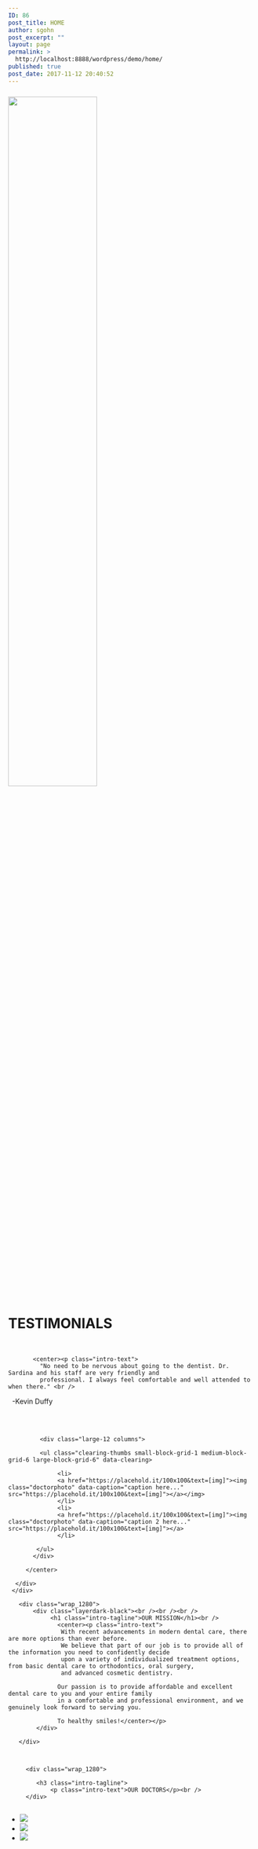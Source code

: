 ```yaml
---
ID: 86
post_title: HOME
author: sgohn
post_excerpt: ""
layout: page
permalink: >
  http://localhost:8888/wordpress/demo/home/
published: true
post_date: 2017-11-12 20:40:52
---
```

<div class="backgroundbricks">
    <div id="intro">
       <div class="wrap_1280">
          <div class="space"></div>
          <h3 class="intro-tagline"></h1>
         <div class="space"></div>
         <div class="logo_image1"><img src="http://localhost:8888/wordpress/demo/wp-content/uploads/2017/10/cropped-Logo_vFinal.png" alt="" width="60%"  class="alignnone size-full wp-image-57" />
        </div>
     </div>
  </div>
    <div id="intro2">
     <div class="wrap_1280">
      <div class="layer">
       <h1 class="intro-tagline"><br /><br /><br />TESTIMONIALS</h1><br />
             
           <center><p class="intro-text">
             "No need to be nervous about going to the dentist. Dr. Sardina and his staff are very friendly and 
             professional. I always feel comfortable and well attended to when there." <br />
            -Kevin Duffy</p><br /> <br />

 
             <div class="large-12 columns">

             <ul class="clearing-thumbs small-block-grid-1 medium-block-grid-6 large-block-grid-6" data-clearing>

                  <li>
                  <a href="https://placehold.it/100x100&text=[img]"><img class="doctorphoto" data-caption="caption here..." src="https://placehold.it/100x100&text=[img]"></a></img>
                  </li>
                  <li>
                  <a href="https://placehold.it/100x100&text=[img]"><img class="doctorphoto" data-caption="caption 2 here..." src="https://placehold.it/100x100&text=[img]"></a>
                  </li>

            </ul>
           </div>

         </center>
           
      </div>
     </div>
   </div>
 



 
       <div class="wrap_1280">
           <div class="layerdark-black"><br /><br /><br />
                <h1 class="intro-tagline">OUR MISSION</h1><br />
                  <center><p class="intro-text">
                   With recent advancements in modern dental care, there are more options than ever before. 
                   We believe that part of our job is to provide all of the information you need to confidently decide 
                   upon a variety of individualized treatment options, from basic dental care to orthodontics, oral surgery, 
                   and advanced cosmetic dentistry. 

                  Our passion is to provide affordable and excellent dental care to you and your entire family 
                  in a comfortable and professional environment, and we genuinely look forward to serving you.

                  To healthy smiles!</center></p>
            </div>

       </div>


    
         <div class="wrap_1280">

            <h3 class="intro-tagline">
                <p class="intro-text">OUR DOCTORS</p><br />
         </div>

   
</div>
<!--#intro-->
<script type="text/javascript">

   jQuery(document).ready(function(){

	jQuery('#intro').parallax("50%", 0.8);

   });

</script>
<head>
<meta charset="utf-8">

<meta name="viewport" content="width=device-width, initial-scale=1.0">
<title>Foundation 5</title>

<link rel="stylesheet" href="https://cdnjs.cloudflare.com/ajax/libs/foundation/5.5.3/css/normalize.min.css">
<link rel="stylesheet" href="https://cdnjs.cloudflare.com/ajax/libs/foundation/5.5.3/css/foundation.min.css">
<link href='https://cdnjs.cloudflare.com/ajax/libs/foundicons/3.0.0/foundation-icons.css' rel='stylesheet' type='text/css'>

<script src="https://cdnjs.cloudflare.com/ajax/libs/modernizr/2.8.3/modernizr.min.js"></script>
</head>
<body>

<div class="large-12 columns">

<ul class="clearing-thumbs small-block-grid-1 medium-block-grid-3 large-block-grid-3" data-clearing>

<li>
<a href="https://placehold.it/300x300&text=[img]"><img class="doctorphoto" data-caption="caption here..." src="https://placehold.it/300x300&text=[img]"></a></img>
</li>
<li>
<a href="https://placehold.it/300x300&text=[img]"><img class="doctorphoto" data-caption="caption 2 here..." src="https://placehold.it/300x300&text=[img]"></a>
</li>
<li>
<a href="https://placehold.it/300x300&text=[img]"><img class="doctorphoto" data-caption="caption 3 here..." src="https://placehold.it/300x300&text=[img]"></a>
</li>
</ul>
</div>
</div>

<script src="https://code.jquery.com/jquery-2.1.4.min.js"></script>
<script src="https://cdnjs.cloudflare.com/ajax/libs/foundation/5.5.3/js/foundation.min.js"></script>
<script>
      $(document).foundation();
    </script>
</body>